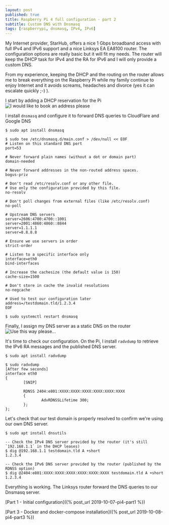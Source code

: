 ```yaml
---
layout: post
published: true
title: Raspberry Pi 4 full configuration - part 2
subtitle: Custom DNS with Dnsmasq
tags: [raspberrypi, dnsmasq, IPv4, IPv6]
---
```


My Internet provider, StarHub, offers a nice 1 Gbps broadband access with full IPv4 and IPv6 support and a nice Linksys EA EA8100 router. The configuration options are really basic but it will fit my needs. The router will keep the DHCP task for IPv4 and the RA for IPv6 and I will only provide a custom DNS.

From my experience, keeping the DHCP and the routing on the router allows me to break everything on the Raspberry Pi while my family continue to enjoy Internet and it avoids screams, headaches and divorce (yes it can escalate quickly ;-) ).

I start by adding a DHCP reservation for the Pi
![I would like to book an address please]({{site.baseurl}}/img/20191007/rpi-dhcp-static_thumb.jpg)

I install `dnsmasq` and configure it to forward DNS queries to CloudFlare and Google DNS

```shell
$ sudo apt install dnsmasq

$ sudo tee /etc/dnsmasq.d/main.conf > /dev/null << EOF
# Listen on this standard DNS port
port=53

# Never forward plain names (without a dot or domain part)
domain-needed

# Never forward addresses in the non-routed address spaces.
bogus-priv

# Don't read /etc/resolv.conf or any other file.
# Use only the configuration provided by this file.
no-resolv

# Don't poll changes from external files (like /etc/resolv.conf)
no-poll

# Upstream DNS servers
server=2606:4700:4700::1001
server=2001:4860:4860::8844
server=1.1.1.1
server=8.8.8.8

# Ensure we use servers in order
strict-order

# Listen to a specific interface only
interface=eth0
bind-interfaces

# Increase the cachesize (the default value is 150)
cache-size=1500

# Don't store in cache the invalid resolutions
no-negcache

# Used to test our configuration later
address=/testdomain.tld/1.2.3.4
EOF

$ sudo systemctl restart dnsmasq
```

Finally, I assign my DNS server as a static DNS on the router
![Use this way please...]({{site.baseurl}}/img/20191007/rpi-dhcp-dns_thumb.jpg)

It's time to check our configuration. On the Pi, I install `radvdump` to retrieve the IPv6 RA messages and the published DNS server.

```shell
$ sudo apt install radvdump

$ sudo radvdump
[After few seconds]
interface eth0
{
        [SNIP]

        RDNSS 2404:e801:XXXX:XXXX:XXXX:XXXX:XXXX:XXXX
        {
                AdvRDNSSLifetime 300;
        };
};
```

Let's check that our test domain is properly resolved to confirm we're using our own DNS server.

```shell
$ sudo apt install dnsutils

-- Check the IPv4 DNS server provided by the router (it's still `192.168.1.1` in the DHCP leases)
$ dig @192.168.1.1 testdomain.tld A +short
1.2.3.4

-- Check the IPv6 DNS server provided by the router (published by the RDNSS option)
$ dig @2404:e801:XXXX:XXXX:XXXX:XXXX:XXXX:XXXX testdomain.tld A +short
1.2.3.4
```

Everything is working. The Linksys router forward the DNS queries to our Dnsmasq server.

[Part 1 - Initial configuration]({% post_url 2019-10-07-pi4-part1 %})

[Part 3 - Docker and docker-compose installation]({% post_url 2019-10-08-pi4-part3 %})
